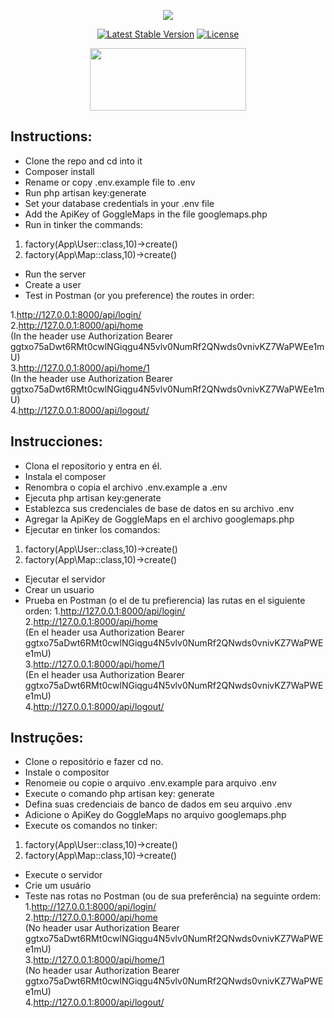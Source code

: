 <p align="center"><img src="https://laravel.com/assets/img/components/logo-laravel.svg"></p>

<p align="center">
<a href="https://packagist.org/packages/laravel/framework"><img src="https://poser.pugx.org/laravel/framework/v/stable.svg" alt="Latest Stable Version"></a>
<a href="https://packagist.org/packages/laravel/framework"><img src="https://poser.pugx.org/laravel/framework/license.svg" alt="License"></a>
</p>

<p align="center"><img src="https://1.bp.blogspot.com/-lBaeJEyLVYY/WwR7stGIPoI/AAAAAAAABic/f0mMXRJ4gfwuw_c-yXsc-fJBeVdbQfXLgCLcBGAs/s1600/Google%2BMaps%2Balt.png" width="250" height="100"></p>

## Instructions:

- Clone the repo and cd into it
- Composer install
- Rename or copy .env.example file to .env
- Run php artisan key:generate
- Set your database credentials in your .env file
- Add the ApiKey of GoggleMaps in the file googlemaps.php
- Run in tinker the commands:
1. factory(App\User::class,10)->create()
2. factory(App\Map::class,10)->create()
- Run the server
- Create a user
- Test in Postman (or you preference) the routes in order:

1.http://127.0.0.1:8000/api/login/ <br>
2.http://127.0.0.1:8000/api/home <br>
(In the header use Authorization Bearer ggtxo75aDwt6RMt0cwlNGiqgu4N5vlv0NumRf2QNwds0vnivKZ7WaPWEe1mU)<br>
3.http://127.0.0.1:8000/api/home/1 <br>
(In the header use Authorization Bearer ggtxo75aDwt6RMt0cwlNGiqgu4N5vlv0NumRf2QNwds0vnivKZ7WaPWEe1mU)<br>
4.http://127.0.0.1:8000/api/logout/

## Instrucciones:

- Clona el repositorio y entra en él.
- Instala el composer
- Renombra o copia el archivo .env.example a .env
- Ejecuta php artisan key:generate
- Establezca sus credenciales de base de datos en su archivo .env
- Agregar la ApiKey de GoggleMaps en el archivo googlemaps.php
- Ejecutar en tinker los comandos:
1. factory(App\User::class,10)->create()
2. factory(App\Map::class,10)->create()
- Ejecutar el servidor
- Crear un usuario
- Prueba en Postman (o el de tu prefierencia) las rutas en el siguiente orden:
1.http://127.0.0.1:8000/api/login/ <br>
2.http://127.0.0.1:8000/api/home <br>
(En el header usa Authorization Bearer ggtxo75aDwt6RMt0cwlNGiqgu4N5vlv0NumRf2QNwds0vnivKZ7WaPWEe1mU)<br>
3.http://127.0.0.1:8000/api/home/1 <br>
(En el header usa Authorization Bearer ggtxo75aDwt6RMt0cwlNGiqgu4N5vlv0NumRf2QNwds0vnivKZ7WaPWEe1mU)<br>
4.http://127.0.0.1:8000/api/logout/

## Instruções:

- Clone o repositório e fazer cd no.
- Instale o compositor
- Renomeie ou copie o arquivo .env.example para arquivo .env
- Execute o comando php artisan key: generate
- Defina suas credenciais de banco de dados em seu arquivo .env
- Adicione o ApiKey do GoggleMaps no arquivo googlemaps.php
- Execute os comandos no tinker:
1. factory(App\User::class,10)->create()
2. factory(App\Map::class,10)->create()
- Execute o servidor
- Crie um usuário
- Teste nas rotas no Postman (ou de sua preferência) na seguinte ordem:
1.http://127.0.0.1:8000/api/login/ <br>
2.http://127.0.0.1:8000/api/home <br>
(No header usar Authorization Bearer ggtxo75aDwt6RMt0cwlNGiqgu4N5vlv0NumRf2QNwds0vnivKZ7WaPWEe1mU)<br>
3.http://127.0.0.1:8000/api/home/1 <br>
(No header usar Authorization Bearer ggtxo75aDwt6RMt0cwlNGiqgu4N5vlv0NumRf2QNwds0vnivKZ7WaPWEe1mU)<br>
4.http://127.0.0.1:8000/api/logout/